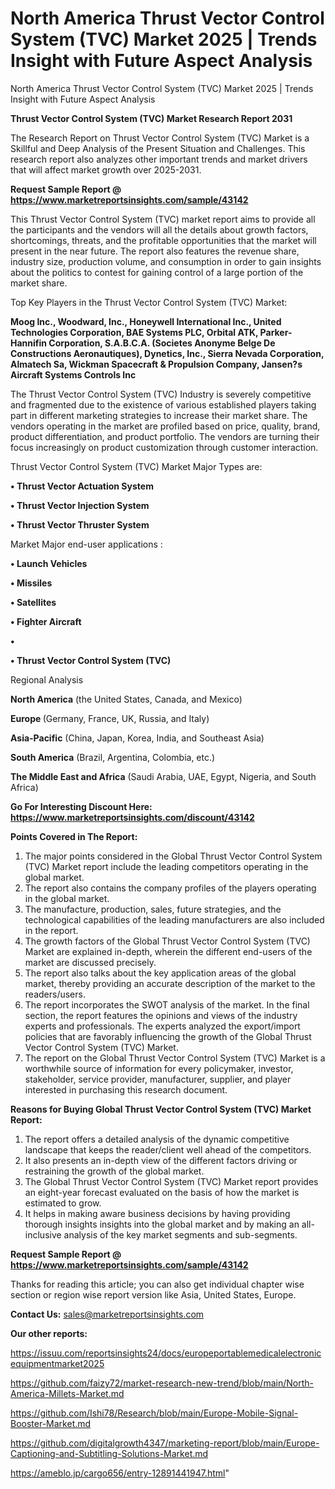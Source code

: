 # North America Thrust Vector Control System (TVC) Market 2025 | Trends Insight with Future Aspect Analysis
North America Thrust Vector Control System (TVC) Market 2025 | Trends Insight with Future Aspect Analysis

<strong>Thrust Vector Control System (TVC) Market Research Report 2031</strong>

The Research Report on Thrust Vector Control System (TVC) Market is a Skillful and Deep Analysis of the Present Situation and Challenges. This research report also analyzes other important trends and market drivers that will affect market growth over 2025-2031.

<strong>Request Sample Report @ <a href=https://www.marketreportsinsights.com/sample/43142>https://www.marketreportsinsights.com/sample/43142</a></strong>

This Thrust Vector Control System (TVC) market report aims to provide all the participants and the vendors will all the details about growth factors, shortcomings, threats, and the profitable opportunities that the market will present in the near future. The report also features the revenue share, industry size, production volume, and consumption in order to gain insights about the politics to contest for gaining control of a large portion of the market share.

Top Key Players in the Thrust Vector Control System (TVC) Market:

<strong>Moog Inc., Woodward, Inc., Honeywell International Inc., United Technologies Corporation, BAE Systems PLC, Orbital ATK, Parker-Hannifin Corporation, S.A.B.C.A. (Societes Anonyme Belge De Constructions Aeronautiques), Dynetics, Inc., Sierra Nevada Corporation, Almatech Sa, Wickman Spacecraft & Propulsion Company, Jansen?s Aircraft Systems Controls Inc</strong>

The Thrust Vector Control System (TVC) Industry is severely competitive and fragmented due to the existence of various established players taking part in different marketing strategies to increase their market share. The vendors operating in the market are profiled based on price, quality, brand, product differentiation, and product portfolio. The vendors are turning their focus increasingly on product customization through customer interaction.

Thrust Vector Control System (TVC) Market Major Types are:

<strong>•  Thrust Vector Actuation System

•  Thrust Vector Injection System

•  Thrust Vector Thruster System</strong>

Market Major end-user applications :

<strong>•  Launch Vehicles

•  Missiles

•  Satellites

•  Fighter Aircraft

•  

•  Thrust Vector Control System (TVC)</strong>

Regional Analysis

</u><strong><b>North America</b></strong> (the United States, Canada, and Mexico)

<strong><b>Europe </b></strong>(Germany, France, UK, Russia, and Italy)

<strong><b>Asia-Pacific</b></strong> (China, Japan, Korea, India, and Southeast Asia)

<strong><b>South America</b></strong> (Brazil, Argentina, Colombia, etc.)

<strong><b>The Middle East and Africa</b></strong> (Saudi Arabia, UAE, Egypt, Nigeria, and South Africa)

<strong>Go For Interesting Discount Here: <a href=https://www.marketreportsinsights.com/discount/43142>https://www.marketreportsinsights.com/discount/43142</a></strong>

<strong>Points Covered in The Report:</strong>
<ol>
  <li>The major points considered in the Global Thrust Vector Control System (TVC) Market report include the leading competitors operating in the global market.</li>
  <li>The report also contains the company profiles of the players operating in the global market.</li>
  <li>The manufacture, production, sales, future strategies, and the technological capabilities of the leading manufacturers are also included in the report.</li>
  <li>The growth factors of the Global Thrust Vector Control System (TVC) Market are explained in-depth, wherein the different end-users of the market are discussed precisely.</li>
  <li>The report also talks about the key application areas of the global market, thereby providing an accurate description of the market to the readers/users.</li>
  <li>The report incorporates the SWOT analysis of the market. In the final section, the report features the opinions and views of the industry experts and professionals. The experts analyzed the export/import policies that are favorably influencing the growth of the Global Thrust Vector Control System (TVC) Market.</li>
  <li>The report on the Global Thrust Vector Control System (TVC) Market is a worthwhile source of information for every policymaker, investor, stakeholder, service provider, manufacturer, supplier, and player interested in purchasing this research document.</li>
</ol>
<strong>Reasons for Buying Global Thrust Vector Control System (TVC) Market Report:</strong>

<ol>
  <li>The report offers a detailed analysis of the dynamic competitive landscape that keeps the reader/client well ahead of the competitors.</li>
  <li>It also presents an in-depth view of the different factors driving or restraining the growth of the global market.</li>
  <li>The Global Thrust Vector Control System (TVC) Market report provides an eight-year forecast evaluated on the basis of how the market is estimated to grow.</li>
  <li>It helps in making aware business decisions by having providing thorough insights insights into the global market and by making an all-inclusive analysis of the key market segments and sub-segments.</li>
</ol>
<strong>Request Sample Report @ <a href=https://www.marketreportsinsights.com/sample/43142>https://www.marketreportsinsights.com/sample/43142</a></strong>


Thanks for reading this article; you can also get individual chapter wise section or region wise report version like Asia, United States, Europe.

<strong>Contact Us:</strong>
sales@marketreportsinsights.com

<strong>Our other reports:</strong>

<a href=https://issuu.com/reportsinsights24/docs/europeportablemedicalelectronicequipmentmarket2025>https://issuu.com/reportsinsights24/docs/europeportablemedicalelectronicequipmentmarket2025</a>

<a href=https://github.com/faizy72/market-research-new-trend/blob/main/North-America-Millets-Market.md>https://github.com/faizy72/market-research-new-trend/blob/main/North-America-Millets-Market.md</a>

<a href=https://github.com/Ishi78/Research/blob/main/Europe-Mobile-Signal-Booster-Market.md>https://github.com/Ishi78/Research/blob/main/Europe-Mobile-Signal-Booster-Market.md</a>

<a href=https://github.com/digitalgrowth4347/marketing-report/blob/main/Europe-Captioning-and-Subtitling-Solutions-Market.md>https://github.com/digitalgrowth4347/marketing-report/blob/main/Europe-Captioning-and-Subtitling-Solutions-Market.md</a>

<a href=https://ameblo.jp/cargo656/entry-12891441947.html>https://ameblo.jp/cargo656/entry-12891441947.html</a>"
